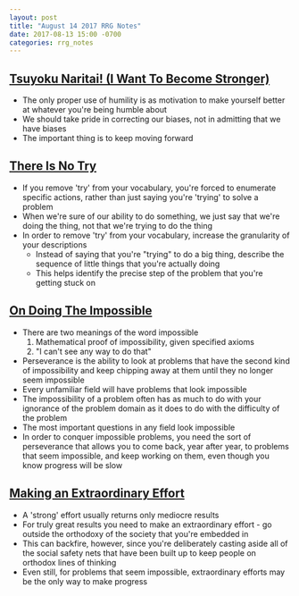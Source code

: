 ```yaml
---
layout: post
title: "August 14 2017 RRG Notes"
date: 2017-08-13 15:00 -0700
categories: rrg_notes
---
```


## [Tsuyoku Naritai! (I Want To Become Stronger)](http://lesswrong.com/lw/h8/tsuyoku_naritai_i_want_to_become_stronger/)
* The only proper use of humility is as motivation to make yourself better at whatever you're being humble about
* We should take pride in correcting our biases, not in admitting that we have biases
* The important thing is to keep moving forward

## [There Is No Try](http://mindingourway.com/there-is-no-try/)
* If you remove 'try' from your vocabulary, you're forced to enumerate specific actions, rather than just saying you're 'trying' to solve a problem
* When we're sure of our ability to do something, we just say that we're doing the thing, not that we're trying to do the thing
* In order to remove 'try' from your vocabulary, increase the granularity of your descriptions
  * Instead of saying that you're "trying" to do a big thing, describe the sequence of little things that you're actually doing
  * This helps identify the precise step of the problem that you're getting stuck on

## [On Doing The Impossible](http://lesswrong.com/lw/un/on_doing_the_impossible/)
* There are two meanings of the word impossible
  1. Mathematical proof of impossibility, given specified axioms
  2. "I can't see any way to do that"
* Perseverance is the ability to look at problems that have the second kind of impossibility and keep chipping away at them until they no longer seem impossible
* Every unfamiliar field will have problems that look impossible
* The impossibility of a problem often has as much to do with your ignorance of the problem domain as it does to do with the difficulty of the problem
* The most important questions in any field look impossible
* In order to conquer impossible problems, you need the sort of perseverance that allows you to come back, year after year, to problems that seem impossible, and keep working on them, even though you know progress will be slow

## [Making an Extraordinary Effort](http://lesswrong.com/lw/uo/make_an_extraordinary_effort/)
* A 'strong' effort usually returns only mediocre results
* For truly great results you need to make an extraordinary effort - go outside the orthodoxy of the society that you're embedded in
* This can backfire, however, since you're deliberately casting aside all of the social safety nets that have been built up to keep people on orthodox lines of thinking
* Even still, for problems that seem impossible, extraordinary efforts may be the only way to make progress